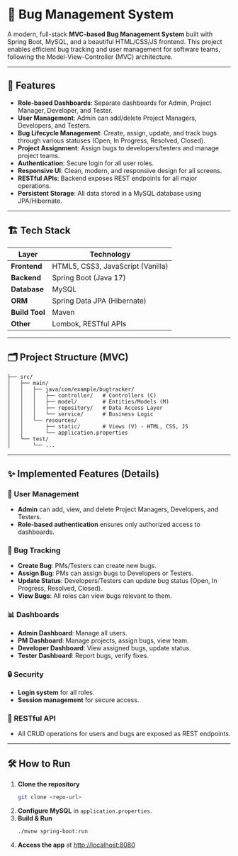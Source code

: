 # 🐞 Bug Management System

A modern, full-stack **MVC-based Bug Management System** built with Spring Boot, MySQL, and a beautiful HTML/CSS/JS frontend. This project enables efficient bug tracking and user management for software teams, following the Model-View-Controller (MVC) architecture.

---

## 🚀 Features

- **Role-based Dashboards**: Separate dashboards for Admin, Project Manager, Developer, and Tester.
- **User Management**: Admin can add/delete Project Managers, Developers, and Testers.
- **Bug Lifecycle Management**: Create, assign, update, and track bugs through various statuses (Open, In Progress, Resolved, Closed).
- **Project Assignment**: Assign bugs to developers/testers and manage project teams.
- **Authentication**: Secure login for all user roles.
- **Responsive UI**: Clean, modern, and responsive design for all screens.
- **RESTful APIs**: Backend exposes REST endpoints for all major operations.
- **Persistent Storage**: All data stored in a MySQL database using JPA/Hibernate.

---

## 🏗️ Tech Stack

| Layer          | Technology                        |
| -------------- | --------------------------------- |
| **Frontend**   | HTML5, CSS3, JavaScript (Vanilla) |
| **Backend**    | Spring Boot (Java 17)             |
| **Database**   | MySQL                             |
| **ORM**        | Spring Data JPA (Hibernate)       |
| **Build Tool** | Maven                             |
| **Other**      | Lombok, RESTful APIs              |

---

## 🗂️ Project Structure (MVC)

```
├── src/
│   ├── main/
│   │   ├── java/com/example/bugtracker/
│   │   │   ├── controller/   # Controllers (C)
│   │   │   ├── model/        # Entities/Models (M)
│   │   │   ├── repository/   # Data Access Layer
│   │   │   └── service/      # Business Logic
│   │   └── resources/
│   │       ├── static/       # Views (V) - HTML, CSS, JS
│   │       └── application.properties
│   └── test/
│       └── ...
```
---

## ✨ Implemented Features (Details)

### 👤 User Management

- **Admin** can add, view, and delete Project Managers, Developers, and Testers.
- **Role-based authentication** ensures only authorized access to dashboards.

### 🐛 Bug Tracking

- **Create Bug**: PMs/Testers can create new bugs.
- **Assign Bug**: PMs can assign bugs to Developers or Testers.
- **Update Status**: Developers/Testers can update bug status (Open, In Progress, Resolved, Closed).
- **View Bugs**: All roles can view bugs relevant to them.

### 📊 Dashboards

- **Admin Dashboard**: Manage all users.
- **PM Dashboard**: Manage projects, assign bugs, view team.
- **Developer Dashboard**: View assigned bugs, update status.
- **Tester Dashboard**: Report bugs, verify fixes.

### 🔒 Security

- **Login system** for all roles.
- **Session management** for secure access.

### 📡 RESTful API

- All CRUD operations for users and bugs are exposed as REST endpoints.

---

## 🛠️ How to Run

1. **Clone the repository**
   ```sh
   git clone <repo-url>
   ```
2. **Configure MySQL** in `application.properties`.
3. **Build & Run**
   ```sh
   ./mvnw spring-boot:run
   ```
4. **Access the app** at [http://localhost:8080](http://localhost:8080)

